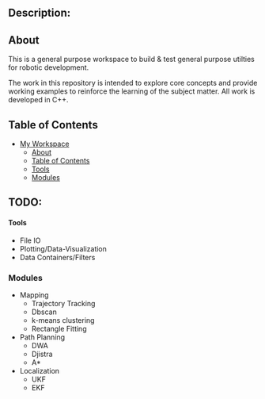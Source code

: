 ## Description:
## About
This is a general purpose workspace to build & test general purpose utilties for robotic development.

The work in this repository is intended to explore core concepts and provide working examples to reinforce the learning of the subject matter.  All work is developed in C++.

## Table of Contents
- [My Workspace](#my-workspace)
  * [About](#about)
  * [Table of Contents](#table-of-contents)
  * [Tools](#tools)
  * [Modules](#Modules)
 
## TODO:
#### Tools
- File IO
- Plotting/Data-Visualization
- Data Containers/Filters

### Modules
- Mapping
	* Trajectory Tracking
	* Dbscan
	* k-means clustering
	* Rectangle Fitting
- Path Planning
	* DWA
	* Djistra
	* A*
- Localization
	* UKF
	* EKF
